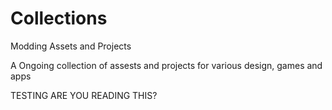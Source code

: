 # Collections
 Modding Assets and Projects


 A Ongoing collection of assests and projects for various design, games and apps
 
 
 TESTING ARE YOU READING THIS?